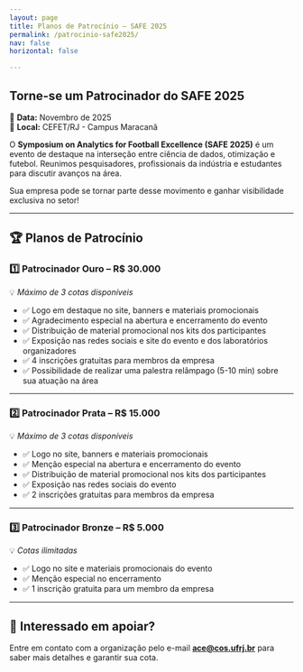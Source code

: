 ```yaml
---
layout: page
title: Planos de Patrocínio – SAFE 2025
permalink: /patrocinio-safe2025/
nav: false
horizontal: false

---
```


## Torne-se um Patrocinador do SAFE 2025

📍 **Data:** Novembro de 2025  
📍 **Local:** CEFET/RJ - Campus Maracanã

O **Symposium on Analytics for Football Excellence (SAFE 2025)** é um evento de destaque na interseção entre ciência de dados, otimização e futebol. Reunimos pesquisadores, profissionais da indústria e estudantes para discutir avanços na área. 

Sua empresa pode se tornar parte desse movimento e ganhar visibilidade exclusiva no setor!

---

## 🏆 Planos de Patrocínio

### 1️⃣ Patrocinador Ouro – R$ 30.000  
💡 *Máximo de 3 cotas disponíveis*

- ✅ Logo em destaque no site, banners e materiais promocionais  
- ✅ Agradecimento especial na abertura e encerramento do evento  
- ✅ Distribuição de material promocional nos kits dos participantes  
- ✅ Exposição nas redes sociais e site do evento e dos laboratórios organizadores  
- ✅ 4 inscrições gratuitas para membros da empresa  
- ✅ Possibilidade de realizar uma palestra relâmpago (5-10 min) sobre sua atuação na área  

---

### 2️⃣ Patrocinador Prata – R$ 15.000  
💡 *Máximo de 3 cotas disponíveis*

- ✅ Logo no site, banners e materiais promocionais  
- ✅ Menção especial na abertura e encerramento do evento  
- ✅ Distribuição de material promocional nos kits dos participantes  
- ✅ Exposição nas redes sociais do evento  
- ✅ 2 inscrições gratuitas para membros da empresa  

---

### 3️⃣ Patrocinador Bronze – R$ 5.000  
💡 *Cotas ilimitadas*

- ✅ Logo no site e materiais promocionais do evento  
- ✅ Menção especial no encerramento  
- ✅ 1 inscrição gratuita para um membro da empresa  

---

## 📩 Interessado em apoiar?

Entre em contato com a organização pelo e-mail **ace@cos.ufrj.br** para saber mais detalhes e garantir sua cota.
